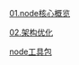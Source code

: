 
[01.node核心概览](https://github.com/fltenwall/JavaScript_Interview_Question/blob/main/notes/Node/01.node核心概览.md)

[02.架构优化](https://github.com/fltenwall/JavaScript_Interview_Question/blob/main/notes/Node/02.架构优化.md)

[node工具包](https://github.com/fltenwall/JavaScript_Interview_Question/blob/main/notes/Node/node工具包.md)